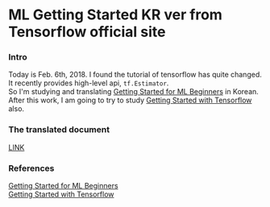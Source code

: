 # ML Getting Started KR ver from Tensorflow official site
### Intro
Today is Feb. 6th, 2018. I found the tutorial of tensorflow has quite changed.<br>
It recently provides high-level api, `tf.Estimator`.<br>
So I'm studying and translating [Getting Started for ML Beginners](https://www.tensorflow.org/get_started/get_started_for_beginners) in Korean.<br>
After this work, I am going to try to study [Getting Started with Tensorflow](https://www.tensorflow.org/get_started/premade_estimators) also.<br>
### The translated document
[LINK](https://docs.google.com/document/d/1CvvjIHKCyIBAUGFIfIzTBFOh1f_12XUqN-Oz-IsQuLU/edit?usp=sharing)
### References
[Getting Started for ML Beginners](https://www.tensorflow.org/get_started/get_started_for_beginners)<br>
[Getting Started with Tensorflow](https://www.tensorflow.org/get_started/premade_estimators)<br>
